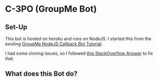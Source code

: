 # C-3PO (GroupMe Bot)

## Set-Up
This bot is hosted on heroku and runs on NodeJS. I started this from the existing [GroupMe NodeJS Callback Bot Tutorial](https://github.com/groupme/bot-tutorial-nodejs).

I had some cloning issues, so I followed [this StackOverflow Answer](http://stackoverflow.com/questions/18751063/trying-to-heroku-gitclone-after-heroku-fork-yields-an-empty-repository) to fix that.



## What does this Bot do?

